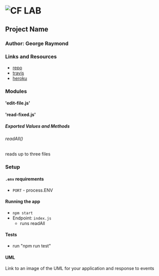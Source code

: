 ![CF](http://i.imgur.com/7v5ASc8.png) LAB
=================================================

## Project Name

### Author: George Raymond

### Links and Resources
* [repo](https://github.com/codefellows-seattle-javascript-401d28/03-async)
* [travis](https://www.travis-ci.com/georgeraymond92/03-async)
* [heroku](https://dashboard.heroku.com/apps/serene-journey-48931)


### Modules
#### 'edit-file.js'
#### 'read-fixed.js'
##### Exported Values and Methods

###### readAll()
reads up to three files



### Setup
#### `.env` requirements
* `PORT` - process.ENV


#### Running the app
* `npm start`
* Endpoint: `index.js`
  * runs readAll

#### Tests
* run "npm run test"

#### UML
Link to an image of the UML for your application and response to events
